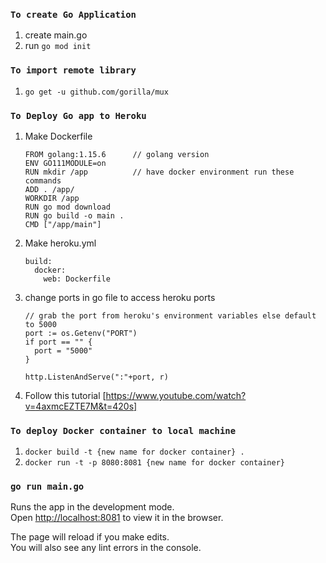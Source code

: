 ### `To create Go Application`

1. create main.go
2. run `go mod init`

### `To import remote library`

1. `go get -u github.com/gorilla/mux`

### `To Deploy Go app to Heroku`

1. Make Dockerfile
    ```
    FROM golang:1.15.6      // golang version
    ENV GO111MODULE=on
    RUN mkdir /app          // have docker environment run these commands
    ADD . /app/
    WORKDIR /app
    RUN go mod download
    RUN go build -o main .
    CMD ["/app/main"]
    ```
2. Make heroku.yml
    ```
    build:
      docker:
        web: Dockerfile
    ```
3. change ports in go file to access heroku ports
    ```
    // grab the port from heroku's environment variables else default to 5000
    port := os.Getenv("PORT")
    if port == "" {
      port = "5000"
    }

    http.ListenAndServe(":"+port, r)
    ```

3. Follow this tutorial [https://www.youtube.com/watch?v=4axmcEZTE7M&t=420s]

### `To deploy Docker container to local machine`

1. `docker build -t {new name for docker container} .`
2. `docker run -t -p 8080:8081 {new name for docker container}`

### `go run main.go`

Runs the app in the development mode.\
Open [http://localhost:8081](http://localhost:8081) to view it in the browser.

The page will reload if you make edits.\
You will also see any lint errors in the console.
